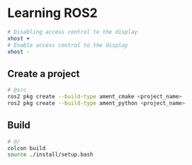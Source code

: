 # Learning ROS2

```sh
# Disabling access control to the display
xhost +
# Enable access control to the display
xhost -
```

## Create a project

```sh
# @src
ros2 pkg create --build-type ament_cmake <project_name>
ros2 pkg create --build-type ament_python <project_name>
```

## Build

```sh
# @/
colcon build
source ./install/setup.bash
```
